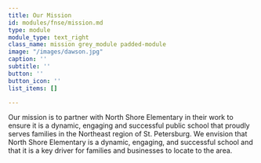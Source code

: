 ```yaml
---
title: Our Mission
id: modules/fnse/mission.md
type: module
module_type: text_right
class_name: mission grey_module padded-module
image: "/images/dawson.jpg"
caption: ''
subtitle: ''
button: ''
button_icon: ''
list_items: []

---
```

Our mission is to partner with North Shore Elementary in their work to ensure it is a dynamic, engaging and successful public school that proudly serves families in the Northeast region of St. Petersburg. We envision that North Shore Elementary is a dynamic, engaging, and successful school and that it is a key driver for families and businesses to locate to the area.